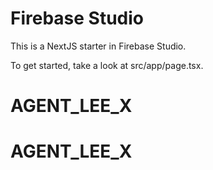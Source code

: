 # Firebase Studio

This is a NextJS starter in Firebase Studio.

To get started, take a look at src/app/page.tsx.
# AGENT_LEE_X
# AGENT_LEE_X
